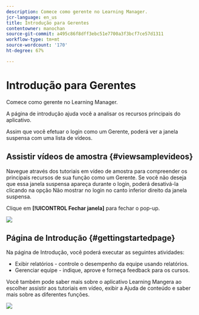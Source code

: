 ```yaml
---
description: Comece como gerente no Learning Manager.
jcr-language: en_us
title: Introdução para Gerentes
contentowner: manochan
source-git-commit: a495c86f8dff3ebc51e7700a3f3bcf7ce57d1311
workflow-type: tm+mt
source-wordcount: '170'
ht-degree: 67%

---
```



# Introdução para Gerentes

Comece como gerente no Learning Manager.

A página de introdução ajuda você a analisar os recursos principais do aplicativo.

Assim que você efetuar o login como um Gerente, poderá ver a janela suspensa com uma lista de vídeos.

## Assistir vídeos de amostra {#viewsamplevideos}

Navegue através dos tutoriais em vídeo de amostra para compreender os principais recursos de sua função como um Gerente. Se você não deseja que essa janela suspensa apareça durante o login, poderá desativá-la clicando na opção Não mostrar no login no canto inferior direito da janela suspensa.

Clique em **[!UICONTROL Fechar janela]** para fechar o pop-up.

![](assets/welcome-videos.png)

## Página de Introdução {#gettingstartedpage}

Na página de Introdução, você poderá executar as seguintes atividades:

* Exibir relatórios - controle o desempenho da equipe usando relatórios.
* Gerenciar equipe - indique, aprove e forneça feedback para os cursos.

Você também pode saber mais sobre o aplicativo Learning Mangera ao escolher assistir aos tutoriais em vídeo, exibir a Ajuda de conteúdo e saber mais sobre as diferentes funções.

![](assets/manager-experienceprime.png)

